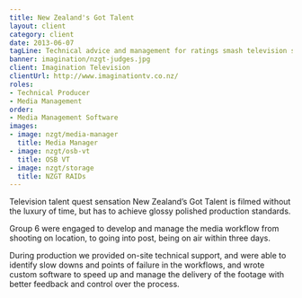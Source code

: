 ```yaml
---
title: New Zealand's Got Talent
layout: client
category: client
date: 2013-06-07
tagLine: Technical advice and management for ratings smash television show
banner: imagination/nzgt-judges.jpg
client: Imagination Television
clientUrl: http://www.imaginationtv.co.nz/
roles:
- Technical Producer
- Media Management
order:
- Media Management Software
images:
- image: nzgt/media-manager
  title: Media Manager
- image: nzgt/osb-vt
  title: OSB VT
- image: nzgt/storage
  title: NZGT RAIDs
---
```


Television talent quest sensation New Zealand’s Got Talent is filmed without the luxury of time, but has to achieve glossy polished production standards.

Group 6 were engaged to develop and manage the media workflow from shooting on location, to going into post, being on air within three days.

During production we provided on-site technical support, and were able to identify slow downs and points of failure in the workflows, and wrote custom software to speed up and manage the delivery of the footage with better feedback and control over the process.
